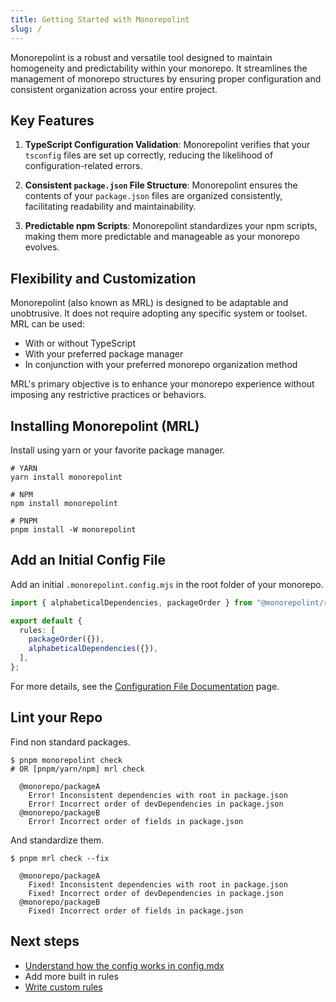 ```yaml
---
title: Getting Started with Monorepolint
slug: /
---
```


Monorepolint is a robust and versatile tool designed to maintain homogeneity and predictability within your monorepo. It streamlines the management of monorepo structures by ensuring proper configuration and consistent organization across your entire project.

## Key Features

1. **TypeScript Configuration Validation**: Monorepolint verifies that your `tsconfig` files are set up correctly, reducing the likelihood of configuration-related errors.

2. **Consistent `package.json` File Structure**: Monorepolint ensures the contents of your `package.json` files are organized consistently, facilitating readability and maintainability.

3. **Predictable npm Scripts**: Monorepolint standardizes your npm scripts, making them more predictable and manageable as your monorepo evolves.

## Flexibility and Customization

Monorepolint (also known as MRL) is designed to be adaptable and unobtrusive. It does not require adopting any specific system or toolset. MRL can be used:

- With or without TypeScript
- With your preferred package manager
- In conjunction with your preferred monorepo organization method

MRL's primary objective is to enhance your monorepo experience without imposing any restrictive practices or behaviors.

## Installing Monorepolint (MRL)

Install using yarn or your favorite package manager.

```shell
# YARN
yarn install monorepolint

# NPM
npm install monorepolint

# PNPM
pnpm install -W monorepolint
```

## Add an Initial Config File

Add an initial `.monorepolint.config.mjs` in the root folder of your monorepo.

```ts title=".monorepolint.config.mjs"
import { alphabeticalDependencies, packageOrder } from "@monorepolint/rules";

export default {
  rules: [
    packageOrder({}),
    alphabeticalDependencies({}),
  ],
};
```

For more details, see the [Configuration File Documentation](./config.mdx) page.

## Lint your Repo

Find non standard packages.

```shell
$ pnpm monorepolint check
# OR [pnpm/yarn/npm] mrl check

  @monorepo/packageA
    Error! Inconsistent dependencies with root in package.json
    Error! Incorrect order of devDependencies in package.json
  @monorepo/packageB
    Error! Incorrect order of fields in package.json
```

And standardize them.

```shell
$ pnpm mrl check --fix

  @monorepo/packageA
    Fixed! Inconsistent dependencies with root in package.json
    Fixed! Incorrect order of devDependencies in package.json
  @monorepo/packageB
    Fixed! Incorrect order of fields in package.json
```

## Next steps

- [Understand how the config works in config.mdx](./config.mdx)
- Add more built in rules
- [Write custom rules](./writing-custom-rules.md)
